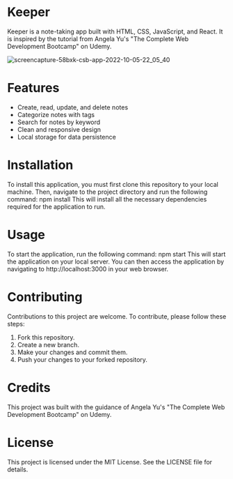 # Keeper
Keeper is a note-taking app built with HTML, CSS, JavaScript, and React. It is inspired by the tutorial from Angela Yu's "The Complete Web Development Bootcamp" on Udemy.

![screencapture-58bxk-csb-app-2022-10-05-22_05_40](https://user-images.githubusercontent.com/91674419/194080548-f101a81a-f5e6-435d-876e-bd3b2f074c39.png)

# Features
* Create, read, update, and delete notes
* Categorize notes with tags
* Search for notes by keyword
* Clean and responsive design
* Local storage for data persistence

# Installation
To install this application, you must first clone this repository to your local machine. Then, navigate to the project directory and run the following command:
npm install
This will install all the necessary dependencies required for the application to run.

# Usage
To start the application, run the following command:
npm start
This will start the application on your local server. You can then access the application by navigating to http://localhost:3000 in your web browser.

# Contributing
Contributions to this project are welcome. To contribute, please follow these steps:

1. Fork this repository.
2. Create a new branch.
3. Make your changes and commit them.
4. Push your changes to your forked repository.

# Credits
This project was built with the guidance of Angela Yu's "The Complete Web Development Bootcamp" on Udemy.

# License
This project is licensed under the MIT License. See the LICENSE file for details.


